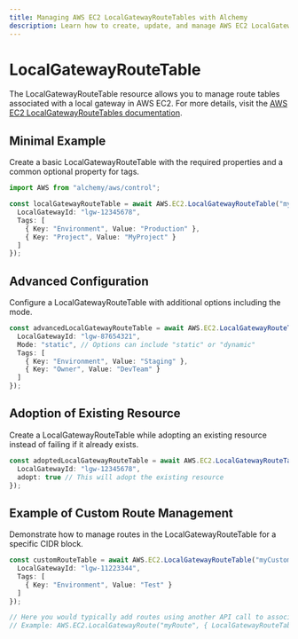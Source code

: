 ```yaml
---
title: Managing AWS EC2 LocalGatewayRouteTables with Alchemy
description: Learn how to create, update, and manage AWS EC2 LocalGatewayRouteTables using Alchemy Cloud Control.
---
```


# LocalGatewayRouteTable

The LocalGatewayRouteTable resource allows you to manage route tables associated with a local gateway in AWS EC2. For more details, visit the [AWS EC2 LocalGatewayRouteTables documentation](https://docs.aws.amazon.com/ec2/latest/userguide/).

## Minimal Example

Create a basic LocalGatewayRouteTable with the required properties and a common optional property for tags.

```ts
import AWS from "alchemy/aws/control";

const localGatewayRouteTable = await AWS.EC2.LocalGatewayRouteTable("myRouteTable", {
  LocalGatewayId: "lgw-12345678",
  Tags: [
    { Key: "Environment", Value: "Production" },
    { Key: "Project", Value: "MyProject" }
  ]
});
```

## Advanced Configuration

Configure a LocalGatewayRouteTable with additional options including the mode.

```ts
const advancedLocalGatewayRouteTable = await AWS.EC2.LocalGatewayRouteTable("myAdvancedRouteTable", {
  LocalGatewayId: "lgw-87654321",
  Mode: "static", // Options can include "static" or "dynamic"
  Tags: [
    { Key: "Environment", Value: "Staging" },
    { Key: "Owner", Value: "DevTeam" }
  ]
});
```

## Adoption of Existing Resource

Create a LocalGatewayRouteTable while adopting an existing resource instead of failing if it already exists.

```ts
const adoptedLocalGatewayRouteTable = await AWS.EC2.LocalGatewayRouteTable("myAdoptedRouteTable", {
  LocalGatewayId: "lgw-12345678",
  adopt: true // This will adopt the existing resource
});
```

## Example of Custom Route Management

Demonstrate how to manage routes in the LocalGatewayRouteTable for a specific CIDR block.

```ts
const customRouteTable = await AWS.EC2.LocalGatewayRouteTable("myCustomRouteTable", {
  LocalGatewayId: "lgw-11223344",
  Tags: [
    { Key: "Environment", Value: "Test" }
  ]
});

// Here you would typically add routes using another API call to associate routes with this table
// Example: AWS.EC2.LocalGatewayRoute("myRoute", { LocalGatewayRouteTableId: customRouteTable.id, DestinationCidrBlock: "192.168.1.0/24", LocalGatewayVirtualInterfaceId: "lvif-abcdefg" });
```
